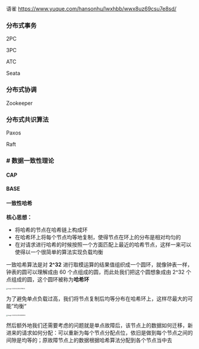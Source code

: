 语雀 https://www.yuque.com/hansonhu/lwxhbb/wwx8uz69csu7e8sd/



### 分布式事务

2PC

3PC

ATC

Seata



### 分布式协调

Zookeeper



### 分布式共识算法

Paxos

Raft



### # 数据一致性理论



#### CAP





#### BASE





#### 一致性哈希

**核心思想：**

-  将哈希的节点在哈希链上构成环
- 在哈希环上将每个节点均等地复制，使得节点在环上的分布是相对均匀的
- 在对请求进行哈希的时候按照一个方面匹配上最近的哈希节点，这样一来可以使得以一个很简单的算法实现负载均衡



一致哈希算法是对 **2^32** 进行取模运算的结果值组织成一个圆环，就像钟表一样，钟表的圆可以理解成由 60 个点组成的圆，而此处我们把这个圆想象成由 2^32 个点组成的圆，这个圆环被称为**哈希环**

<img src="https://hansomehu-picgo.oss-cn-hangzhou.aliyuncs.com/typora/image-20230222164718833.png" alt="image-20230222164718833" style="zoom: 25%;" />



为了避免单点负载过高，我们将节点复制后均等分布在哈希环上，这样尽最大的可能”均衡“

<img src="https://hansomehu-picgo.oss-cn-hangzhou.aliyuncs.com/typora/image-20230222164809839.png" alt="image-20230222164809839" style="zoom: 25%;" />

然后额外地我们还需要考虑的问题就是单点故障后，该节点上的数据如何迁移，新进来的请求如何分配：可以重新为每个节点分配点位，依旧是做到每个节点之间的间隙是均等的；原故障节点上的数据根据哈希算法分配到各个节点当中去


